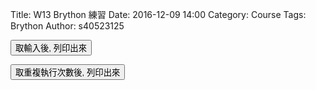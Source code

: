 Title: W13 Brython 練習
Date: 2016-12-09 14:00
Category: Course
Tags: Brython
Author: s40523125

<!-- 導入 Brython 標準程式庫 -->

<script type="text/javascript" 
    src="https://cdn.rawgit.com/brython-dev/brython/master/www/src/brython_dist.js">
</script>

<!-- 啟動 Brython -->

<script>
window.onload=function(){
brython(1);
}
</script>

<script type="text/python3">
from browser import document
from browser import alert
 
def get_input(ev):
    the_input= input("請輸入")
    alert("輸入為:"+str(the_input))
 
document['ch01'].bind('click',get_input)
</script>
<button id="ch01">取輸入後, 列印出來</button>

<div id="container"></div>
<script type="text/python3">
from browser import document as doc
from browser import html
# 利用 document 根據 div 標註 id 設為 container 變數
container = doc['container']
 
# 因為此函式與滑鼠互動, 需要 event 當作輸入
def numPrint(ev):
    mystring = ""
    num = input("請輸入重複執行次數:")
    #for i in range(1, 11):
    for i in range(1, int(num)+1):
        mystring += str(i) + ": hello mde" + html.BR()
    container <= mystring
 
# 與 id 為 'w13' 對應的 button 綁定, 且滑鼠 click 後, 呼叫 numPrint 函式執行
doc['w13'].bind('click',numPrint)
</script>
<button id="w13">取重複執行次數後, 列印出來</button>

<div id="container"></div>
<script type="text/python3">
from browser import document as doc
from browser import html
container = doc[container]
mystring = ""
num = input("輸入")
for i in range(1,in(num)+1):
    mystring +=str(i) + ":hello mde" +html.BR()
container <= mystring
</script>

<div id="temperature"></div>
<script type="text/python3">
from browser import document as doc
from browser import html
container = doc[temperature]
mystring = ""
cdegree = input("")
fdegree = float(cdegree)*9/5 + 32
output_string = "攝氏" + str(cdegree) + "度=華氏" + str(fdegree)+ "度"
container <= output_string
</script>
